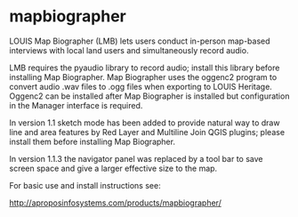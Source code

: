 mapbiographer
=============

LOUIS Map Biographer (LMB) lets users conduct in-person map-based interviews with local land users and simultaneously record audio.

LMB requires the pyaudio library to record audio; install this library before installing Map Biographer. Map Biographer uses the oggenc2 program to convert audio .wav files to .ogg files when exporting to LOUIS Heritage. Oggenc2 can be installed after Map Biographer is installed but configuration in the Manager interface is required.

In version 1.1 sketch mode has been added to provide natural way to draw line and area features by Red Layer and Multiline Join QGIS plugins; please install them before installing Map Biographer.

In version 1.1.3 the navigator panel was replaced by a tool bar to save screen space and give a larger effective size to the map.

For basic use and install instructions see:

http://aproposinfosystems.com/products/mapbiographer/
